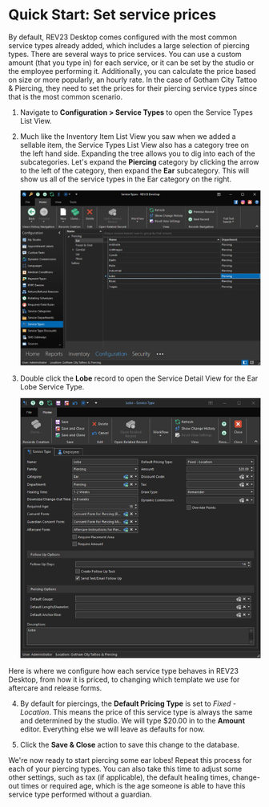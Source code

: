 # Quick Start: Set service prices

By default, REV23 Desktop comes configured with the most common service types already added, which includes a large selection of piercing types. There are several ways to price services. You can use a custom amount (that you type in) for each service, or it can be set by the studio or the employee performing it. Additionally, you can calculate the price based on size or more popularly, an hourly rate. In the case of Gotham City Tattoo & Piercing, they need to set the prices for their piercing service types since that is the most common scenario.

1. Navigate to **Configuration > Service Types** to open the Service Types List View. 

2. Much like the Inventory Item List View you saw when we added a sellable item, the Service Types List View also has a category tree on the left hand side. Expanding the tree allows you to dig into each of the subcategories. Let's expand the **Piercing** category by clicking the arrow to the left of the category, then expand the **Ear** subcategory. This will show us all of the service types in the Ear category on the right.

    ![REV23 Desktop](img/service_types_list_view.png)
   
3. Double click the **Lobe** record to open the Service Detail View for the Ear Lobe Service Type. 

    ![REV23 Desktop](img/service_type_detail_view.png)

Here is where we configure how each service type behaves in REV23 Desktop, from how it is priced, to changing which template we use for aftercare and release forms. 

4. By default for piercings, the **Default Pricing Type** is set to *Fixed - Location*. This means the price of this service type is always the same and determined by the studio. We will type $20.00 in to the **Amount** editor. Everything else we will leave as defaults for now. 

5. Click the **Save & Close** action to save this change to the database.

We're now ready to start piercing some ear lobes! Repeat this process for each of your piercing types. You can also take this time to adjust some other settings, such as tax (if applicable), the default healing times, change-out times or required age, which is the age someone is able to have this service type performed without a guardian.